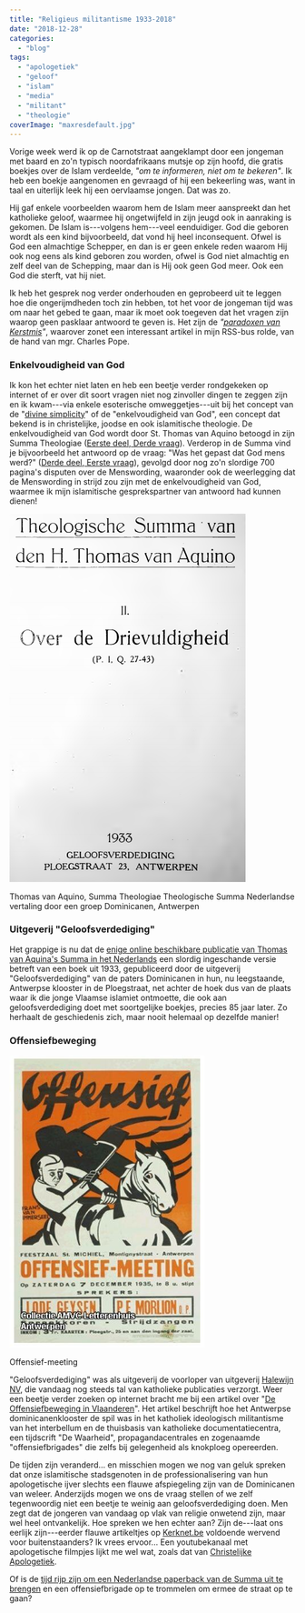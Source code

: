 ```yaml
---
title: "Religieus militantisme 1933-2018"
date: "2018-12-28"
categories: 
  - "blog"
tags: 
  - "apologetiek"
  - "geloof"
  - "islam"
  - "media"
  - "militant"
  - "theologie"
coverImage: "maxresdefault.jpg"
---
```


Vorige week werd ik op de Carnotstraat aangeklampt door een jongeman met baard en zo'n typisch noordafrikaans mutsje op zijn hoofd, die gratis boekjes over de Islam verdeelde, _"om te informeren, niet om te bekeren"_. Ik heb een boekje aangenomen en gevraagd of hij een bekeerling was, want in taal en uiterlijk leek hij een oervlaamse jongen. Dat was zo.  

Hij gaf enkele voorbeelden waarom hem de Islam meer aanspreekt dan het katholieke geloof, waarmee hij ongetwijfeld in zijn jeugd ook in aanraking is gekomen. De Islam is---volgens hem---veel eenduidiger. God die geboren wordt als een kind bijvoorbeeld, dat vond hij heel inconsequent. Ofwel is God een almachtige Schepper, en dan is er geen enkele reden waarom Hij ook nog eens als kind geboren zou worden, ofwel is God niet almachtig en zelf deel van de Schepping, maar dan is Hij ook geen God meer. Ook een God die sterft, vat hij niet.

Ik heb het gesprek nog verder onderhouden en geprobeerd uit te leggen hoe die ongerijmdheden toch zin hebben, tot het voor de jongeman tijd was om naar het gebed te gaan, maar ik moet ook toegeven dat het vragen zijn waarop geen pasklaar antwoord te geven is. Het zijn de _"_[_paradoxen van Kerstmis_](http://blog.adw.org/2018/12/paradoxes-of-christmas-4/)_"_, waarover zonet een interessant artikel in mijn RSS-bus rolde, van de hand van mgr. Charles Pope.

### Enkelvoudigheid van God

Ik kon het echter niet laten en heb een beetje verder rondgekeken op internet of er over dit soort vragen niet nog zinvoller dingen te zeggen zijn en ik kwam---via enkele esoterische omweggetjes---uit bij het concept van de "[divine simplicity](https://en.wikipedia.org/wiki/Divine_simplicity)" of de "enkelvoudigheid van God", een concept dat bekend is in christelijke, joodse en ook islamitische theologie. De enkelvoudigheid van God wordt door St. Thomas van Aquino betoogd in zijn Summa Theologiae ([Eerste deel, Derde vraag](http://www.newadvent.org/summa/1003.htm)). Verderop in de Summa vind je bijvoorbeeld het antwoord op de vraag: "Was het gepast dat God mens werd?" ([Derde deel, Eerste vraag](https://ilorentz.org/beenakker/Summa/Aquino_Summa_20.pdf)), gevolgd door nog zo'n slordige 700 pagina's disputen over de Menswording, waaronder ook de weerlegging dat de Menswording in strijd zou zijn met de enkelvoudigheid van God, waarmee ik mijn islamitische gesprekspartner van antwoord had kunnen dienen!

[![](images/image.png)](https://ilorentz.org/beenakker/Summa/)

Thomas van Aquino, Summa Theologiae Theologische Summa Nederlandse vertaling door een groep Dominicanen, Antwerpen

### Uitgeverij "Geloofsverdediging"

Het grappige is nu dat de [enige online beschikbare publicatie van Thomas van Aquina's Summa in het Nederlands](https://ilorentz.org/beenakker/Summa/) een slordig ingeschande versie betreft van een boek uit 1933, gepubliceerd door de uitgeverij "Geloofsverdediging" van de paters Dominicanen in hun, nu leegstaande, Antwerpse klooster in de Ploegstraat, net achter de hoek dus van de plaats waar ik die jonge Vlaamse islamiet ontmoette, die ook aan geloofsverdediging doet met soortgelijke boekjes, precies 85 jaar later. Zo herhaalt de geschiedenis zich, maar nooit helemaal op dezelfde manier!  

### Offensiefbeweging

![](images/morlio14.jpg)

Offensief-meeting

"Geloofsverdediging" was als uitgeverij de voorloper van uitgeverij [Halewijn NV](http://www.halewijn.info/), die vandaag nog steeds tal van katholieke publicaties verzorgt. Weer een beetje verder zoeken op internet bracht me bij een artikel over "[De Offensiefbeweging in Vlaanderen](https://www.journalbelgianhistory.be/nl/journal/belgisch-tijdschrift-voor-nieuwste-geschiedenis-1986-1-2/offensiefbeweging-vlaanderen-1933)". Het artikel beschrijft hoe het Antwerpse dominicanenklooster de spil was in het katholiek ideologisch militantisme van het interbellum en de thuisbasis van katholieke documentatiecentra, een tijdscrift "De Waarheid", propagandacentrales en zogenaamde "offensiefbrigades" die zelfs bij gelegenheid als knokploeg opereerden.  

De tijden zijn veranderd… en misschien mogen we nog van geluk spreken dat onze islamitische stadsgenoten in de professionalisering van hun apologetische ijver slechts een flauwe afspiegeling zijn van de Dominicanen van weleer. Anderzijds mogen we ons de vraag stellen of we zelf tegenwoordig niet een beetje te weinig aan geloofsverdediging doen. Men zegt dat de jongeren van vandaag op vlak van religie onwetend zijn, maar wel heel ontvankelijk. Hoe spreken we hen echter aan? Zijn de---laat ons eerlijk zijn---eerder flauwe artikeltjes op [Kerknet.be](https://www.kerknet.be) voldoende wervend voor buitenstaanders? Ik vrees ervoor... Een youtubekanaal met apologetische filmpjes lijkt me wel wat, zoals dat van [Christelijke Apologetiek](https://www.youtube.com/channel/UCnIQJqPEfeYSDEO71XPDNcA).

Of is de [tijd rijp zijn om een Nederlandse paperback van de Summa uit te brengen](http://summacatholica.blogspot.com/2014/02/is-er-een-toekomst-voor-thomas-van.html) en een offensiefbrigade op te trommelen om ermee de straat op te gaan?

